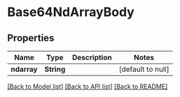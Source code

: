 # Base64NdArrayBody

## Properties
Name | Type | Description | Notes
------------ | ------------- | ------------- | -------------
**ndarray** | **String** |  | [default to null]

[[Back to Model list]](../README.md#documentation-for-models) [[Back to API list]](../README.md#documentation-for-api-endpoints) [[Back to README]](../README.md)



